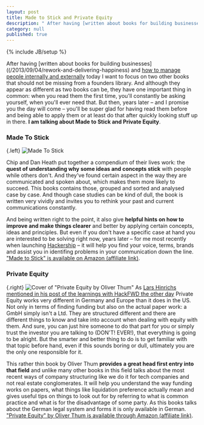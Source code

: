 ```yaml
---
layout: post
title: Made to Stick and Private Equity
description: " After having [written about books for building businesses]((/2013/09/04/rework-and-delivering-happiness) and [how to manage people internally and externally](/2013/09/12/the-art-of-war-and-how-to-win-friends-and-influence-people) today I want to focus on two other books that should not be missing from a founders library. And although they appear as different as two books can be, they have one important thing in common: when you read them the first time, you'll constantly be asking yourself, when you'll ever need that. But then, years later – and I promise you the day will come – you'll be super glad for having read them before and being able to apply them or at least do that after quickly looking stuff up in there. **I am talking about Made to Stick and Private Equity**."
category: null
published: true
---
```


{% include JB/setup %}

After having [written about books for building businesses]((/2013/09/04/rework-and-delivering-happiness) and [how to manage people internally and externally](/2013/09/12/the-art-of-war-and-how-to-win-friends-and-influence-people) today I want to focus on two other books that should not be missing from a founders library. And although they appear as different as two books can be, they have one important thing in common: when you read them the first time, you'll constantly be asking yourself, when you'll ever need that. But then, years later – and I promise you the day will come – you'll be super glad for having read them before and being able to apply them or at least do that after quickly looking stuff up in there. **I am talking about Made to Stick and Private Equity**.

### Made To Stick

{.left} ![Made To Stick](http://ws-eu.amazon-adsystem.com/widgets/q?_encoding=UTF8&ASIN=1400064287&Format=_SL160_&ID=AsinImage&MarketPlace=DE&ServiceVersion=20070822&WS=1&tag=cbe-21)

Chip and Dan Heath put together a compendium of their lives work: the **quest of understanding why some ideas and concepts stick** with people while others don't. And they've found certain aspect in the way they are communicated and spoken about, which makes them more likely to succeed. This books contains those, grouped and sorted and analysed case by case. And though case studies can be kind of dull, the book is written very vividly and invites you to rethink your past and current communications constantly.

And being written right to the point, it also give **helpful hints on how to improve and make things clearer** and better by applying certain concepts, ideas and principles. But even if you don't have a specific case at hand you are interested to be solving right now, years later – for me most recently when launching [Hackership](http://www.hackership) – it will help you find your voice, terms, brands and assist you in identifing problems in your communication down the line. ["Made to Stick" is available on Amazon (affiliate link)](http://www.amazon.de/gp/product/1400064287/ref=as_li_tf_tl?ie=UTF8&camp=1638&creative=6742&creativeASIN=1400064287&linkCode=as2&tag=cbe-21).

### Private Equity 

{.right} ![Cover of "Private Equity by Oliver Thum"](http://ws-eu.amazon-adsystem.com/widgets/q?_encoding=UTF8&ASIN=3800631695&Format=_SL160_&ID=AsinImage&MarketPlace=DE&ServiceVersion=20070822&WS=1&tag=cbe-21)
As [Lars Hinrichs mentioned in his post of the learnings with HackFWD the other day](http://hackfwd.com/kthxbai) Private Equity works very different in Germany and Europe than it does in the US. Not only in terms of finding funding but also on the actual paper work: a GmbH simply isn't a Ltd. They are structured different and there are different things to know and take into account when dealing with equity with them. And sure, you can just hire someone to do that part for you or simply trust the investor you are talking to (DON'T! EVER!), that everything is going to be alright. But the smarter and better thing to do is to get familiar with that topic before hand, even if this sounds boring or dull, ultimately you are the only one responsible for it.

This rather thin book by Oliver Thum **provides a great head first entry into that field** and unlike many other books in this field talks about the most recent ways of company structuring like we do it for tech companies and not real estate conglomerates. It will help you understand the way funding works on papers, what things like liquidation preference actually mean and gives useful tips on things to look out for by referring to what is common practice and what is for the disadvantage of some party. As this books talks about the German legal system and forms it is only available in German. ["Private Equity" by Oliver Thum is available through Amazon (affiliate link)](http://www.amazon.de/gp/product/3800631695/ref=as_li_tf_tl?ie=UTF8&camp=1638&creative=6742&creativeASIN=3800631695&linkCode=as2&tag=cbe-21).